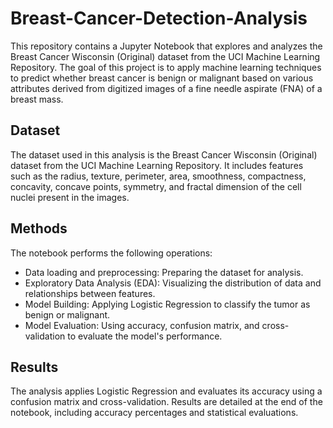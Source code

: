 # Breast-Cancer-Detection-Analysis
This repository contains a Jupyter Notebook that explores and analyzes the Breast Cancer Wisconsin (Original) dataset from the UCI Machine Learning Repository. The goal of this project is to apply machine learning techniques to predict whether breast cancer is benign or malignant based on various attributes derived from digitized images of a fine needle aspirate (FNA) of a breast mass.


## Dataset
The dataset used in this analysis is the Breast Cancer Wisconsin (Original) dataset from the UCI Machine Learning Repository. It includes features such as the radius, texture, perimeter, area, smoothness, compactness, concavity, concave points, symmetry, and fractal dimension of the cell nuclei present in the images.

## Methods
The notebook performs the following operations:
* Data loading and preprocessing: Preparing the dataset for analysis.
* Exploratory Data Analysis (EDA): Visualizing the distribution of data and relationships between features.
* Model Building: Applying Logistic Regression to classify the tumor as benign or malignant.
* Model Evaluation: Using accuracy, confusion matrix, and cross-validation to evaluate the model's performance.

## Results
The analysis applies Logistic Regression and evaluates its accuracy using a confusion matrix and cross-validation. Results are detailed at the end of the notebook, including accuracy percentages and statistical evaluations.
